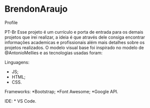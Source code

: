 # BrendonAraujo
Profile

PT-Br
Esse projeto é um currículo e porta de entrada para os demais projetos que irei realizar, a ideia é que através dele consiga encontrar informações academicas e profissionais além 
mais detalhes sobre os projetos realizados.
O modelo visual base foi inspirado no modelo de @AntonioMellies e as tecnologias usadas foram:

Linguagens:
  * JS;
  * HTML;
  * CSS.
 
Frameworks:
  *Bootstrap;
  *Font Awesome;
  *Google API.
  
  IDE:
    * VS Code.
